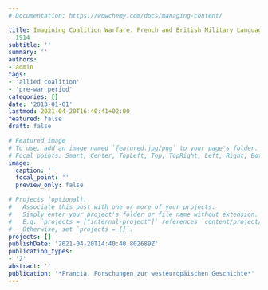 ```yaml
---
# Documentation: https://wowchemy.com/docs/managing-content/

title: Imagining Coalition Warfare. French and British Military Language Policy before
  1914
subtitle: ''
summary: ''
authors:
- admin
tags:
- 'allied coalition'
- 'pre-war period'
categories: []
date: '2013-01-01'
lastmod: 2021-04-20T16:40:41+02:00
featured: false
draft: false

# Featured image
# To use, add an image named `featured.jpg/png` to your page's folder.
# Focal points: Smart, Center, TopLeft, Top, TopRight, Left, Right, BottomLeft, Bottom, BottomRight.
image:
  caption: ''
  focal_point: ''
  preview_only: false

# Projects (optional).
#   Associate this post with one or more of your projects.
#   Simply enter your project's folder or file name without extension.
#   E.g. `projects = ["internal-project"]` references `content/project/deep-learning/index.md`.
#   Otherwise, set `projects = []`.
projects: []
publishDate: '2021-04-20T14:40:40.802689Z'
publication_types:
- '2'
abstract: ''
publication: '*Francia. Forschungen zur westeuropäischen Geschichte*'
---
```

